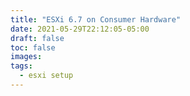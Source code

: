 ```yaml
---
title: "ESXi 6.7 on Consumer Hardware"
date: 2021-05-29T22:12:05-05:00
draft: false
toc: false
images:
tags:
  - esxi setup
---
```

